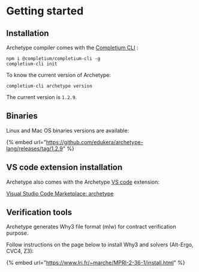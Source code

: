 # Getting started

## Installation

Archetype compiler comes with the [Completium CLI](https://completium.com/docs/cli) :

```text
npm i @completium/completium-cli -g
completium-cli init
```

To know the current version of Archetype:

```text
completium-cli archetype version
```

The current version is `1.2.9`.

## Binaries

Linux and Mac OS binaries versions are available:

{% embed url="https://github.com/edukera/archetype-lang/releases/tag/1.2.9" %}

## VS code extension installation

Archetype also comes with the Archetype [VS code](https://code.visualstudio.com/download) extension:

[Visual Studio Code Marketplace: archetype](https://marketplace.visualstudio.com/items?itemName=edukera.archetype)

## Verification tools

Archetype generates Why3 file format \(mlw\) for contract verification purpose. 

Follow instructions on the page below to install Why3 and solvers \(Alt-Ergo, CVC4, Z3\):

{% embed url="https://www.lri.fr/~marche/MPRI-2-36-1/install.html" %}













 

